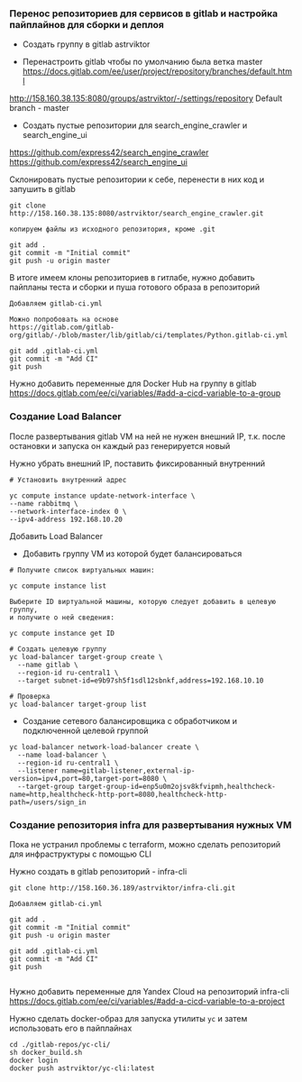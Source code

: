 ### Перенос репозиториев для сервисов в gitlab и настройка пайплайнов для сборки и деплоя

- Создать группу в gitlab astrviktor

- Перенастроить gitlab чтобы по умолчанию была ветка master
https://docs.gitlab.com/ee/user/project/repository/branches/default.html

http://158.160.38.135:8080/groups/astrviktor/-/settings/repository
Default branch - master

- Создать пустые репозитории для search_engine_crawler и search_engine_ui

https://github.com/express42/search_engine_crawler
https://github.com/express42/search_engine_ui

Склонировать пустые репозитории к себе, перенести в них код и запушить в gitlab

```
git clone http://158.160.38.135:8080/astrviktor/search_engine_crawler.git

копируем файлы из исходного репозитория, кроме .git

git add .
git commit -m "Initial commit"
git push -u origin master 
```

В итоге имеем клоны репозиториев в гитлабе, нужно добавить пайпланы теста и сборки
и пуша готового образа в репозиторий

```
Добавляем gitlab-ci.yml

Можно попробовать на основе 
https://gitlab.com/gitlab-org/gitlab/-/blob/master/lib/gitlab/ci/templates/Python.gitlab-ci.yml

git add .gitlab-ci.yml
git commit -m "Add CI"
git push 
```

Нужно добавить переменные для Docker Hub на группу в gitlab
https://docs.gitlab.com/ee/ci/variables/#add-a-cicd-variable-to-a-group

### Создание Load Balancer

После развертывания gitlab VM на ней не нужен внешний IP, т.к. после остановки и 
запуска он каждый раз генерируется новый

Нужно убрать внешний IP, поставить фиксированный внутренний

```
# Установить внутренний адрес

yc compute instance update-network-interface \
--name rabbitmq \
--network-interface-index 0 \
--ipv4-address 192.168.10.20

```

Добавить Load Balancer

- Добавить группу VM из которой будет балансироваться

```
# Получите список виртуальных машин:

yc compute instance list

Выберите ID виртуальной машины, которую следует добавить в целевую группу, 
и получите о ней сведения:

yc compute instance get ID

# Создать целевую группу
yc load-balancer target-group create \
  --name gitlab \
  --region-id ru-central1 \
  --target subnet-id=e9b97sh5f1sdl12sbnkf,address=192.168.10.10
  
# Проверка 
yc load-balancer target-group list
```

- Создание сетевого балансировщика с обработчиком и подключенной целевой группой

```
yc load-balancer network-load-balancer create \
  --name load-balancer \
  --region-id ru-central1 \
  --listener name=gitlab-listener,external-ip-version=ipv4,port=80,target-port=8080 \
  --target-group target-group-id=enp5u0m2ojsv8kfvipmh,healthcheck-name=http,healthcheck-http-port=8080,healthcheck-http-path=/users/sign_in
```

### Создание репозитория infra для развертывания нужных VM

Пока не устранил проблемы с terraform, можно сделать репозиторий для инфраструктуры с помощью CLI

Нужно создать в gitlab репозиторий - infra-cli

```
git clone http://158.160.36.189/astrviktor/infra-cli.git

Добавляем gitlab-ci.yml

git add .
git commit -m "Initial commit"
git push -u origin master

git add .gitlab-ci.yml
git commit -m "Add CI"
git push 
 
```

Нужно добавить переменные для Yandex Cloud на репозиторий infra-cli
https://docs.gitlab.com/ee/ci/variables/#add-a-cicd-variable-to-a-project

Нужно сделать docker-образ для запуска утилиты `ус` и затем использовать его в пайплайнах

```
cd ./gitlab-repos/yc-cli/
sh docker_build.sh
docker login
docker push astrviktor/yc-cli:latest
```